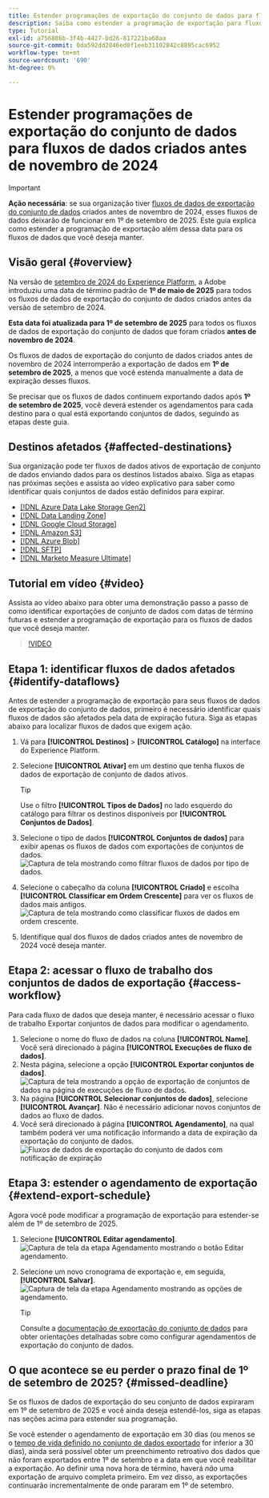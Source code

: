 ```yaml
---
title: Estender programações de exportação do conjunto de dados para fluxos de dados criados antes de novembro de 2024
description: Saiba como estender a programação de exportação para fluxos de dados de exportação de conjunto de dados criados antes de novembro de 2024 que deixarão de funcionar em 1º de setembro de 2025.
type: Tutorial
exl-id: a756886b-3f4b-4427-bd26-817221ba68aa
source-git-commit: 0da592dd2846ed0f1eeb31102842c8895cac6952
workflow-type: tm+mt
source-wordcount: '690'
ht-degree: 0%

---
```


# Estender programações de exportação do conjunto de dados para fluxos de dados criados antes de novembro de 2024

>[!IMPORTANT]
>
>**Ação necessária**: se sua organização tiver [fluxos de dados de exportação do conjunto de dados](export-datasets.md) criados antes de novembro de 2024, esses fluxos de dados deixarão de funcionar em 1º de setembro de 2025. Este guia explica como estender a programação de exportação além dessa data para os fluxos de dados que você deseja manter.

## Visão geral {#overview}

Na versão de [setembro de 2024 do Experience Platform](/help/release-notes/2024/september-2024.md#destinations), a Adobe introduziu uma data de término padrão de **1º de maio de 2025** para todos os fluxos de dados de exportação do conjunto de dados criados antes da versão de setembro de 2024.

**Esta data foi atualizada para 1º de setembro de 2025** para todos os fluxos de dados de exportação do conjunto de dados que foram criados **antes de novembro de 2024**.

Os fluxos de dados de exportação do conjunto de dados criados antes de novembro de 2024 interromperão a exportação de dados em **1º de setembro de 2025**, a menos que você estenda manualmente a data de expiração desses fluxos.

Se precisar que os fluxos de dados continuem exportando dados após **1º de setembro de 2025**, você deverá estender os agendamentos para cada destino para o qual está exportando conjuntos de dados, seguindo as etapas deste guia.

## Destinos afetados {#affected-destinations}

Sua organização pode ter fluxos de dados ativos de exportação de conjunto de dados enviando dados para os destinos listados abaixo. Siga as etapas nas próximas seções e assista ao vídeo explicativo para saber como identificar quais conjuntos de dados estão definidos para expirar.

* [[!DNL Azure Data Lake Storage Gen2]](../catalog/cloud-storage/adls-gen2.md)
* [[!DNL Data Landing Zone]](../catalog/cloud-storage/data-landing-zone.md)
* [[!DNL Google Cloud Storage]](../catalog/cloud-storage/google-cloud-storage.md)
* [[!DNL Amazon S3]](../catalog/cloud-storage/amazon-s3.md#changelog)
* [[!DNL Azure Blob]](../catalog/cloud-storage/azure-blob.md#changelog)
* [[!DNL SFTP]](../catalog/cloud-storage/sftp.md#changelog)
* [[!DNL Marketo Measure Ultimate]](../catalog/adobe/marketo-measure-ultimate.md)

## Tutorial em vídeo {#video}

Assista ao vídeo abaixo para obter uma demonstração passo a passo de como identificar exportações de conjunto de dados com datas de término futuras e estender a programação de exportação para os fluxos de dados que você deseja manter.

>[!VIDEO](https://video.tv.adobe.com/v/3470518/)

## Etapa 1: identificar fluxos de dados afetados {#identify-dataflows}

Antes de estender a programação de exportação para seus fluxos de dados de exportação do conjunto de dados, primeiro é necessário identificar quais fluxos de dados são afetados pela data de expiração futura. Siga as etapas abaixo para localizar fluxos de dados que exigem ação.

1. Vá para **[!UICONTROL Destinos]** > **[!UICONTROL Catálogo]** na interface do Experience Platform.
2. Selecione **[!UICONTROL Ativar]** em um destino que tenha fluxos de dados de exportação de conjunto de dados ativos.

   >[!TIP]
   >
   >Use o filtro **[!UICONTROL Tipos de Dados]** no lado esquerdo do catálogo para filtrar os destinos disponíveis por **[!UICONTROL Conjuntos de Dados]**.

3. Selecione o tipo de dados **[!UICONTROL Conjuntos de dados]** para exibir apenas os fluxos de dados com exportações de conjuntos de dados.
   ![Captura de tela mostrando como filtrar fluxos de dados por tipo de dados.](/help/destinations/assets/ui/export-datasets/dataset-type.png)
4. Selecione o cabeçalho da coluna **[!UICONTROL Criado]** e escolha **[!UICONTROL Classificar em Ordem Crescente]** para ver os fluxos de dados mais antigos.
   ![Captura de tela mostrando como classificar fluxos de dados em ordem crescente.](/help/destinations/assets/ui/export-datasets/sort-ascending.png)
5. Identifique qual dos fluxos de dados criados antes de novembro de 2024 você deseja manter.

## Etapa 2: acessar o fluxo de trabalho dos conjuntos de dados de exportação {#access-workflow}

Para cada fluxo de dados que deseja manter, é necessário acessar o fluxo de trabalho Exportar conjuntos de dados para modificar o agendamento.

1. Selecione o nome do fluxo de dados na coluna **[!UICONTROL Name]**. Você será direcionado à página **[!UICONTROL Execuções de fluxo de dados]**.
2. Nesta página, selecione a opção **[!UICONTROL Exportar conjuntos de dados]**.
   ![Captura de tela mostrando a opção de exportação de conjuntos de dados na página de execuções de fluxo de dados.](/help/destinations/assets/ui/export-datasets/export-datasets-option.png)
3. Na página **[!UICONTROL Selecionar conjuntos de dados]**, selecione **[!UICONTROL Avançar]**. Não é necessário adicionar novos conjuntos de dados ao fluxo de dados.
4. Você será direcionado à página **[!UICONTROL Agendamento]**, na qual também poderá ver uma notificação informando a data de expiração da exportação do conjunto de dados.
   ![Fluxos de dados de exportação do conjunto de dados com notificação de expiração](/help/destinations/assets/ui/export-datasets/dataset-export-notification.png)

## Etapa 3: estender o agendamento de exportação {#extend-export-schedule}

Agora você pode modificar a programação de exportação para estender-se além de 1º de setembro de 2025.

1. Selecione **[!UICONTROL Editar agendamento]**.
   ![Captura de tela da etapa Agendamento mostrando o botão Editar agendamento.](/help/destinations/assets/ui/export-datasets/edit-schedule.png)
2. Selecione um novo cronograma de exportação e, em seguida, **[!UICONTROL Salvar]**.
   ![Captura de tela da etapa Agendamento mostrando as opções de agendamento.](/help/destinations/assets/ui/export-datasets/edit-schedule-calendar.png)

   >[!TIP]
   >
   >Consulte a [documentação de exportação do conjunto de dados](export-datasets.md#scheduling) para obter orientações detalhadas sobre como configurar agendamentos de exportação do conjunto de dados.

## O que acontece se eu perder o prazo final de 1º de setembro de 2025? {#missed-deadline}

Se os fluxos de dados de exportação do seu conjunto de dados expiraram em 1º de setembro de 2025 e você ainda deseja estendê-los, siga as etapas nas seções acima para estender sua programação.

Se você estender o agendamento de exportação em 30 dias (ou menos se o [tempo de vida definido no conjunto de dados exportado](/help/catalog/datasets/experience-event-dataset-retention-ttl-guide.md) for inferior a 30 dias), ainda será possível obter um preenchimento retroativo dos dados que não foram exportados entre 1º de setembro e a data em que você reabilitar a exportação. Ao definir uma nova hora de término, haverá *não* uma exportação de arquivo completa primeiro. Em vez disso, as exportações continuarão incrementalmente de onde pararam em 1º de setembro.